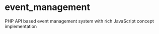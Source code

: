 # event_management
PHP API based event management system with rich JavaScript concept implementation
